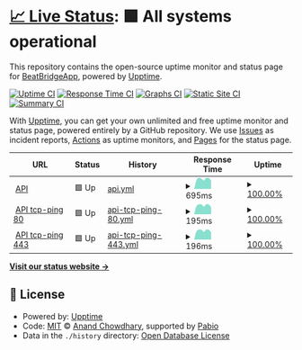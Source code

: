 # [📈 Live Status](https://uptime.beatbridge.dev): <!--live status--> **🟩 All systems operational**

This repository contains the open-source uptime monitor and status page for [BeatBridgeApp](https://uptime.beatbridge.dev), powered by [Upptime](https://github.com/upptime/upptime).

[![Uptime CI](https://github.com/BeatBridgeApp/upptime/workflows/Uptime%20CI/badge.svg)](https://github.com/BeatBridgeApp/upptime/actions?query=workflow%3A%22Uptime+CI%22)
[![Response Time CI](https://github.com/BeatBridgeApp/upptime/workflows/Response%20Time%20CI/badge.svg)](https://github.com/BeatBridgeApp/upptime/actions?query=workflow%3A%22Response+Time+CI%22)
[![Graphs CI](https://github.com/BeatBridgeApp/upptime/workflows/Graphs%20CI/badge.svg)](https://github.com/BeatBridgeApp/upptime/actions?query=workflow%3A%22Graphs+CI%22)
[![Static Site CI](https://github.com/BeatBridgeApp/upptime/workflows/Static%20Site%20CI/badge.svg)](https://github.com/BeatBridgeApp/upptime/actions?query=workflow%3A%22Static+Site+CI%22)
[![Summary CI](https://github.com/BeatBridgeApp/upptime/workflows/Summary%20CI/badge.svg)](https://github.com/BeatBridgeApp/upptime/actions?query=workflow%3A%22Summary+CI%22)

With [Upptime](https://upptime.js.org), you can get your own unlimited and free uptime monitor and status page, powered entirely by a GitHub repository. We use [Issues](https://github.com/BeatBridgeApp/upptime/issues) as incident reports, [Actions](https://github.com/BeatBridgeApp/upptime/actions) as uptime monitors, and [Pages](https://uptime.beatbridge.dev) for the status page.

<!--start: status pages-->
<!-- This summary is generated by Upptime (https://github.com/upptime/upptime) -->
<!-- Do not edit this manually, your changes will be overwritten -->
<!-- prettier-ignore -->
| URL | Status | History | Response Time | Uptime |
| --- | ------ | ------- | ------------- | ------ |
| <img alt="" src="https://icons.duckduckgo.com/ip3/beatbridge-api.api.beatbridge.dev.ico" height="13"> [API](https://beatbridge-api.api.beatbridge.dev/_/) | 🟩 Up | [api.yml](https://github.com/BeatBridgeApp/upptime/commits/HEAD/history/api.yml) | <details><summary><img alt="Response time graph" src="./graphs/api/response-time-week.png" height="20"> 695ms</summary><br><a href="https://uptime.beatbridge.dev/history/api"><img alt="Response time 921" src="https://img.shields.io/endpoint?url=https%3A%2F%2Fraw.githubusercontent.com%2FBeatBridgeApp%2Fupptime%2FHEAD%2Fapi%2Fapi%2Fresponse-time.json"></a><br><a href="https://uptime.beatbridge.dev/history/api"><img alt="24-hour response time 575" src="https://img.shields.io/endpoint?url=https%3A%2F%2Fraw.githubusercontent.com%2FBeatBridgeApp%2Fupptime%2FHEAD%2Fapi%2Fapi%2Fresponse-time-day.json"></a><br><a href="https://uptime.beatbridge.dev/history/api"><img alt="7-day response time 695" src="https://img.shields.io/endpoint?url=https%3A%2F%2Fraw.githubusercontent.com%2FBeatBridgeApp%2Fupptime%2FHEAD%2Fapi%2Fapi%2Fresponse-time-week.json"></a><br><a href="https://uptime.beatbridge.dev/history/api"><img alt="30-day response time 1113" src="https://img.shields.io/endpoint?url=https%3A%2F%2Fraw.githubusercontent.com%2FBeatBridgeApp%2Fupptime%2FHEAD%2Fapi%2Fapi%2Fresponse-time-month.json"></a><br><a href="https://uptime.beatbridge.dev/history/api"><img alt="1-year response time 921" src="https://img.shields.io/endpoint?url=https%3A%2F%2Fraw.githubusercontent.com%2FBeatBridgeApp%2Fupptime%2FHEAD%2Fapi%2Fapi%2Fresponse-time-year.json"></a></details> | <details><summary><a href="https://uptime.beatbridge.dev/history/api">100.00%</a></summary><a href="https://uptime.beatbridge.dev/history/api"><img alt="All-time uptime 99.16%" src="https://img.shields.io/endpoint?url=https%3A%2F%2Fraw.githubusercontent.com%2FBeatBridgeApp%2Fupptime%2FHEAD%2Fapi%2Fapi%2Fuptime.json"></a><br><a href="https://uptime.beatbridge.dev/history/api"><img alt="24-hour uptime 100.00%" src="https://img.shields.io/endpoint?url=https%3A%2F%2Fraw.githubusercontent.com%2FBeatBridgeApp%2Fupptime%2FHEAD%2Fapi%2Fapi%2Fuptime-day.json"></a><br><a href="https://uptime.beatbridge.dev/history/api"><img alt="7-day uptime 100.00%" src="https://img.shields.io/endpoint?url=https%3A%2F%2Fraw.githubusercontent.com%2FBeatBridgeApp%2Fupptime%2FHEAD%2Fapi%2Fapi%2Fuptime-week.json"></a><br><a href="https://uptime.beatbridge.dev/history/api"><img alt="30-day uptime 98.61%" src="https://img.shields.io/endpoint?url=https%3A%2F%2Fraw.githubusercontent.com%2FBeatBridgeApp%2Fupptime%2FHEAD%2Fapi%2Fapi%2Fuptime-month.json"></a><br><a href="https://uptime.beatbridge.dev/history/api"><img alt="1-year uptime 99.16%" src="https://img.shields.io/endpoint?url=https%3A%2F%2Fraw.githubusercontent.com%2FBeatBridgeApp%2Fupptime%2FHEAD%2Fapi%2Fapi%2Fuptime-year.json"></a></details>
| <img alt="" src="https://icons.duckduckgo.com/ip3/null.ico" height="13"> [API tcp-ping 80](beatbridge-api.api.beatbridge.dev) | 🟩 Up | [api-tcp-ping-80.yml](https://github.com/BeatBridgeApp/upptime/commits/HEAD/history/api-tcp-ping-80.yml) | <details><summary><img alt="Response time graph" src="./graphs/api-tcp-ping-80/response-time-week.png" height="20"> 195ms</summary><br><a href="https://uptime.beatbridge.dev/history/api-tcp-ping-80"><img alt="Response time 194" src="https://img.shields.io/endpoint?url=https%3A%2F%2Fraw.githubusercontent.com%2FBeatBridgeApp%2Fupptime%2FHEAD%2Fapi%2Fapi-tcp-ping-80%2Fresponse-time.json"></a><br><a href="https://uptime.beatbridge.dev/history/api-tcp-ping-80"><img alt="24-hour response time 157" src="https://img.shields.io/endpoint?url=https%3A%2F%2Fraw.githubusercontent.com%2FBeatBridgeApp%2Fupptime%2FHEAD%2Fapi%2Fapi-tcp-ping-80%2Fresponse-time-day.json"></a><br><a href="https://uptime.beatbridge.dev/history/api-tcp-ping-80"><img alt="7-day response time 195" src="https://img.shields.io/endpoint?url=https%3A%2F%2Fraw.githubusercontent.com%2FBeatBridgeApp%2Fupptime%2FHEAD%2Fapi%2Fapi-tcp-ping-80%2Fresponse-time-week.json"></a><br><a href="https://uptime.beatbridge.dev/history/api-tcp-ping-80"><img alt="30-day response time 194" src="https://img.shields.io/endpoint?url=https%3A%2F%2Fraw.githubusercontent.com%2FBeatBridgeApp%2Fupptime%2FHEAD%2Fapi%2Fapi-tcp-ping-80%2Fresponse-time-month.json"></a><br><a href="https://uptime.beatbridge.dev/history/api-tcp-ping-80"><img alt="1-year response time 194" src="https://img.shields.io/endpoint?url=https%3A%2F%2Fraw.githubusercontent.com%2FBeatBridgeApp%2Fupptime%2FHEAD%2Fapi%2Fapi-tcp-ping-80%2Fresponse-time-year.json"></a></details> | <details><summary><a href="https://uptime.beatbridge.dev/history/api-tcp-ping-80">100.00%</a></summary><a href="https://uptime.beatbridge.dev/history/api-tcp-ping-80"><img alt="All-time uptime 99.97%" src="https://img.shields.io/endpoint?url=https%3A%2F%2Fraw.githubusercontent.com%2FBeatBridgeApp%2Fupptime%2FHEAD%2Fapi%2Fapi-tcp-ping-80%2Fuptime.json"></a><br><a href="https://uptime.beatbridge.dev/history/api-tcp-ping-80"><img alt="24-hour uptime 100.00%" src="https://img.shields.io/endpoint?url=https%3A%2F%2Fraw.githubusercontent.com%2FBeatBridgeApp%2Fupptime%2FHEAD%2Fapi%2Fapi-tcp-ping-80%2Fuptime-day.json"></a><br><a href="https://uptime.beatbridge.dev/history/api-tcp-ping-80"><img alt="7-day uptime 100.00%" src="https://img.shields.io/endpoint?url=https%3A%2F%2Fraw.githubusercontent.com%2FBeatBridgeApp%2Fupptime%2FHEAD%2Fapi%2Fapi-tcp-ping-80%2Fuptime-week.json"></a><br><a href="https://uptime.beatbridge.dev/history/api-tcp-ping-80"><img alt="30-day uptime 99.96%" src="https://img.shields.io/endpoint?url=https%3A%2F%2Fraw.githubusercontent.com%2FBeatBridgeApp%2Fupptime%2FHEAD%2Fapi%2Fapi-tcp-ping-80%2Fuptime-month.json"></a><br><a href="https://uptime.beatbridge.dev/history/api-tcp-ping-80"><img alt="1-year uptime 99.97%" src="https://img.shields.io/endpoint?url=https%3A%2F%2Fraw.githubusercontent.com%2FBeatBridgeApp%2Fupptime%2FHEAD%2Fapi%2Fapi-tcp-ping-80%2Fuptime-year.json"></a></details>
| <img alt="" src="https://icons.duckduckgo.com/ip3/null.ico" height="13"> [API tcp-ping 443](beatbridge-api.api.beatbridge.dev) | 🟩 Up | [api-tcp-ping-443.yml](https://github.com/BeatBridgeApp/upptime/commits/HEAD/history/api-tcp-ping-443.yml) | <details><summary><img alt="Response time graph" src="./graphs/api-tcp-ping-443/response-time-week.png" height="20"> 196ms</summary><br><a href="https://uptime.beatbridge.dev/history/api-tcp-ping-443"><img alt="Response time 194" src="https://img.shields.io/endpoint?url=https%3A%2F%2Fraw.githubusercontent.com%2FBeatBridgeApp%2Fupptime%2FHEAD%2Fapi%2Fapi-tcp-ping-443%2Fresponse-time.json"></a><br><a href="https://uptime.beatbridge.dev/history/api-tcp-ping-443"><img alt="24-hour response time 157" src="https://img.shields.io/endpoint?url=https%3A%2F%2Fraw.githubusercontent.com%2FBeatBridgeApp%2Fupptime%2FHEAD%2Fapi%2Fapi-tcp-ping-443%2Fresponse-time-day.json"></a><br><a href="https://uptime.beatbridge.dev/history/api-tcp-ping-443"><img alt="7-day response time 196" src="https://img.shields.io/endpoint?url=https%3A%2F%2Fraw.githubusercontent.com%2FBeatBridgeApp%2Fupptime%2FHEAD%2Fapi%2Fapi-tcp-ping-443%2Fresponse-time-week.json"></a><br><a href="https://uptime.beatbridge.dev/history/api-tcp-ping-443"><img alt="30-day response time 194" src="https://img.shields.io/endpoint?url=https%3A%2F%2Fraw.githubusercontent.com%2FBeatBridgeApp%2Fupptime%2FHEAD%2Fapi%2Fapi-tcp-ping-443%2Fresponse-time-month.json"></a><br><a href="https://uptime.beatbridge.dev/history/api-tcp-ping-443"><img alt="1-year response time 194" src="https://img.shields.io/endpoint?url=https%3A%2F%2Fraw.githubusercontent.com%2FBeatBridgeApp%2Fupptime%2FHEAD%2Fapi%2Fapi-tcp-ping-443%2Fresponse-time-year.json"></a></details> | <details><summary><a href="https://uptime.beatbridge.dev/history/api-tcp-ping-443">100.00%</a></summary><a href="https://uptime.beatbridge.dev/history/api-tcp-ping-443"><img alt="All-time uptime 99.97%" src="https://img.shields.io/endpoint?url=https%3A%2F%2Fraw.githubusercontent.com%2FBeatBridgeApp%2Fupptime%2FHEAD%2Fapi%2Fapi-tcp-ping-443%2Fuptime.json"></a><br><a href="https://uptime.beatbridge.dev/history/api-tcp-ping-443"><img alt="24-hour uptime 100.00%" src="https://img.shields.io/endpoint?url=https%3A%2F%2Fraw.githubusercontent.com%2FBeatBridgeApp%2Fupptime%2FHEAD%2Fapi%2Fapi-tcp-ping-443%2Fuptime-day.json"></a><br><a href="https://uptime.beatbridge.dev/history/api-tcp-ping-443"><img alt="7-day uptime 100.00%" src="https://img.shields.io/endpoint?url=https%3A%2F%2Fraw.githubusercontent.com%2FBeatBridgeApp%2Fupptime%2FHEAD%2Fapi%2Fapi-tcp-ping-443%2Fuptime-week.json"></a><br><a href="https://uptime.beatbridge.dev/history/api-tcp-ping-443"><img alt="30-day uptime 99.96%" src="https://img.shields.io/endpoint?url=https%3A%2F%2Fraw.githubusercontent.com%2FBeatBridgeApp%2Fupptime%2FHEAD%2Fapi%2Fapi-tcp-ping-443%2Fuptime-month.json"></a><br><a href="https://uptime.beatbridge.dev/history/api-tcp-ping-443"><img alt="1-year uptime 99.97%" src="https://img.shields.io/endpoint?url=https%3A%2F%2Fraw.githubusercontent.com%2FBeatBridgeApp%2Fupptime%2FHEAD%2Fapi%2Fapi-tcp-ping-443%2Fuptime-year.json"></a></details>

<!--end: status pages-->

[**Visit our status website →**](https://uptime.beatbridge.dev)

## 📄 License

- Powered by: [Upptime](https://github.com/upptime/upptime)
- Code: [MIT](./LICENSE) © [Anand Chowdhary](https://anandchowdhary.com), supported by [Pabio](https://pabio.com)
- Data in the `./history` directory: [Open Database License](https://opendatacommons.org/licenses/odbl/1-0/)

